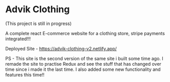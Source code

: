 # Advik Clothing

(This project is still in progress)

A complete react E-commerce website for a clothing store, stripe payments integrated!!!

Deployed Site - https://advik-clothing-v2.netlify.app/

PS - This site is the second version of the same site i built some time ago. I remade the site to practise Redux and see the stuff that has changed over time since i made it the last time. I also added some new functionality and features this time!!
